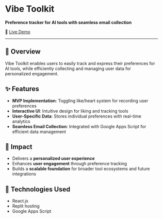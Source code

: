 # Vibe Toolkit

**Preference tracker for AI tools with seamless email collection**

🔗 [Live Demo]([https://vibe-toolkit-yehsunkang.replit.app/](https://vote-for-your-favorite-ai-tools.lovable.app/))

---

## 📌 Overview

Vibe Toolkit enables users to easily track and express their preferences for AI tools, while efficiently collecting and managing user data for personalized engagement.


## ✨ Features

- **MVP Implementation**: Toggling like/heart system for recording user preferences
- **Interactive UI**: Intuitive design for liking and tracking tools
- **User-Specific Data**: Stores individual preferences with real-time analytics
- **Seamless Email Collection**: Integrated with Google Apps Script for efficient data management



## 🚀 Impact

- Delivers a **personalized user experience**
- Enhances **user engagement** through preference tracking
- Builds a **scalable foundation** for broader tool ecosystems and future integrations



## 🔧 Technologies Used

- React.js
- Replit hosting
- Google Apps Script




